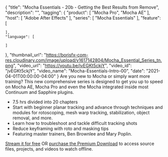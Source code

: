 {
  "title": "Mocha Essentials - 20b - Getting the Best Results from Remove",
  "description": "",
  "tagging": {
    "product": [
      "Mocha Pro",
      "Mocha AE"
    ],
    "host": [
      "Adobe After Effects"
    ],
    "series": [
      "Mocha Essentials"
    ],
    "feature": [

    ],
    "language": [

    ]
  },
  "thumbnail_url": "https://borisfx-com-res.cloudinary.com/image/upload/v1617142804/Mocha_Essential_Series_tn.png",
  "video_url": "https://youtu.be/jvEGKt5ckjY",
  "video_id": "jvEGKt5ckjY",
  "video_name": "Mocha-Essentials-Intro-00",
  "date": "2021-04-01T00:00:00-04:00"
}
Are you new to Mocha or simply want more training? This new comprehensive series is designed to get you up to speed on Mocha AE, Mocha Pro and even the Mocha integrated inside most Continuum and Sapphire plugins.

* 7.5 hrs divided into 20 chapters
* Start with beginner planar tracking and advance through techniques and modules for rotoscoping, mesh warp tracking, stabilization, object removal, and more.
* Learn how to troubleshoot and tackle difficult tracking shots
* Reduce keyframing with roto and masking tips
* Featuring master trainers, Ben Brownlee and Mary Poplin. 

[Stream it for free](https://borisfx.com/free-training/mocha-essentials/) OR [purchase the Premium Download]( "https://borisfx.com/store/?collection=training-products&product=more-than-the-essentials-mocha-in-after-effects") to access source files, projects, and videos to watch offline.
